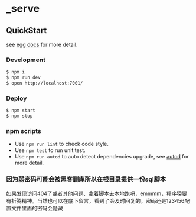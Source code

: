 <!--
 * @Author: hongdong.liao
 * @Date: 2021-05-12 15:32:17
 * @LastEditors: hongdong.liao
 * @LastEditTime: 2021-06-11 19:07:48
 * @FilePath: /microDemo/demo-web/demo-server/README.md
-->
# _serve



## QuickStart

<!-- add docs here for user -->

see [egg docs][egg] for more detail.

### Development

```bash
$ npm i
$ npm run dev
$ open http://localhost:7001/
```

### Deploy

```bash
$ npm start
$ npm stop
```

### npm scripts

- Use `npm run lint` to check code style.
- Use `npm test` to run unit test.
- Use `npm run autod` to auto detect dependencies upgrade, see [autod](https://www.npmjs.com/package/autod) for more detail.


[egg]: https://eggjs.org

### 因为弱密码可能会被黑客删库所以在根目录提供一份sql脚本
如果发现访问404了或者其他问题、拿着脚本去本地跑吧，emmmm，程序猿要有折腾精神。当然也可以在底下留言，看到了会及时回复的。密码还是123456配置文件里面的密码会隐藏
